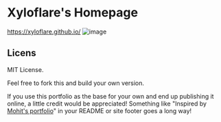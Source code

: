 # Xyloflare's Homepage
https://xyloflare.github.io/
![image](https://github.com/user-attachments/assets/57014068-ccef-4efb-aa79-e15f0b1466cc)

## Licens
MIT License.

Feel free to fork this and build your own version.

If you use this portfolio as the base for your own and end up publishing it online,
a little credit would be appreciated! Something like "Inspired by [Mohit's portfolio](https://xyloflare.github.io)"
in your README or site footer goes a long way!
